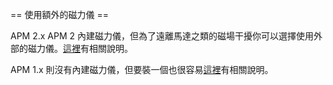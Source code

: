 ﻿== 使用額外的磁力儀 ==


APM 2.x APM 2 內建磁力儀，但為了遠離馬達之類的磁場干擾你可以選擇使用外部的磁力儀。[這裡](http://code.google.com/p/ardupilot-mega/wiki/MagAPM2)有相關說明。

APM 1.x 則沒有內建磁力儀，但要裝一個也很容易[這裡](http://code.google.com/p/ardupilot-mega/wiki/MagAPM1)有相關說明。